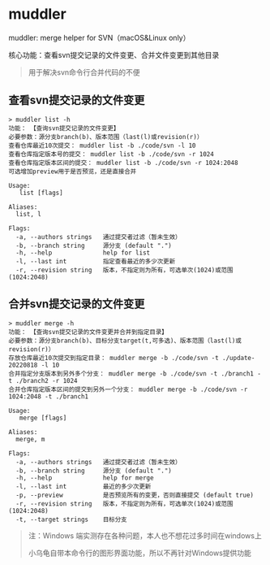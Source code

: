 # muddler
muddler: merge helper for SVN（macOS&Linux only）

核心功能：查看svn提交记录的文件变更、合并文件变更到其他目录
> 用于解决svn命令行合并代码的不便

## 查看svn提交记录的文件变更
```shell
> muddler list -h
功能： 【查询svn提交记录的文件变更】
必要参数：源分支branch(b)、版本范围（last(l)或revision(r)）
查看仓库最近10次提交： muddler list -b ./code/svn -l 10
查看仓库指定版本号的提交： muddler list -b ./code/svn -r 1024
查看仓库指定版本区间的提交： muddler list -b ./code/svn -r 1024:2048
可选增加preview用于是否预览，还是直接合并

Usage:
   list [flags]

Aliases:
  list, l

Flags:
  -a, --authors strings   通过提交者过滤（暂未生效）
  -b, --branch string     源分支 (default ".")
  -h, --help              help for list
  -l, --last int          指定查看最近的多少次更新
  -r, --revision string   版本，不指定则为所有，可选单次(1024)或范围(1024:2048)
```

## 合并svn提交记录的文件变更

```shell
> muddler merge -h
功能： 【查询svn提交记录的文件变更并合并到指定目录】
必要参数：源分支branch(b)、目标分支target(t,可多选)、版本范围（last(l)或revision(r)）
存放仓库最近10次提交到指定目录： muddler merge -b ./code/svn -t ./update-20220818 -l 10
合并指定分支版本到另外多个分支： muddler merge -b ./code/svn -t ./branch1 -t ./branch2 -r 1024
合并仓库指定版本区间的提交到另外一个分支： muddler merge -b ./code/svn -r 1024:2048 -t ./branch1

Usage:
   merge [flags]

Aliases:
  merge, m

Flags:
  -a, --authors strings   通过提交者过滤（暂未生效）
  -b, --branch string     源分支 (default ".")
  -h, --help              help for merge
  -l, --last int          最近的多少次更新
  -p, --preview           是否预览所有的变更，否则直接提交 (default true)
  -r, --revision string   版本，不指定则为所有，可选单次(1024)或范围(1024:2048)
  -t, --target strings    目标分支
```

> 注：Windows 端实测存在各种问题，本人也不想花过多时间在windows上
> 
> 小乌龟自带本命令行的图形界面功能，所以不再针对Windows提供功能